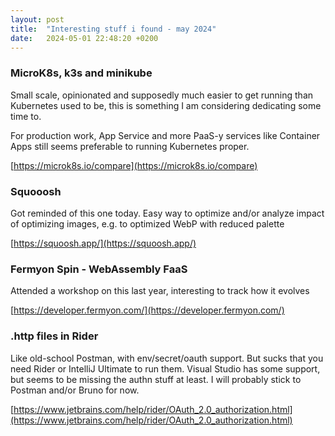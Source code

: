 ```yaml
---
layout: post
title:  "Interesting stuff i found - may 2024"
date:   2024-05-01 22:48:20 +0200
---
```

### MicroK8s, k3s and minikube
Small scale, opinionated and supposedly much easier to get running than Kubernetes used to be, this is something I am considering dedicating some time to. 

For production work, App Service and more PaaS-y services like Container Apps still seems preferable to running Kubernetes proper.

[https://microk8s.io/compare](https://microk8s.io/compare)

### Squooosh
Got reminded of this one today. Easy way to optimize and/or analyze impact of optimizing images, e.g. to optimized WebP with reduced palette

[https://squoosh.app/](https://squoosh.app/)

### Fermyon Spin - WebAssembly FaaS
Attended a workshop on this last year, interesting to track how it evolves

[https://developer.fermyon.com/](https://developer.fermyon.com/)

### .http files in Rider
Like old-school Postman, with env/secret/oauth support. But sucks that you need Rider or IntelliJ Ultimate to run them. Visual Studio has some support, but seems to be missing the authn stuff at least. I will probably stick to Postman and/or Bruno for now.

[https://www.jetbrains.com/help/rider/OAuth_2.0_authorization.html](https://www.jetbrains.com/help/rider/OAuth_2.0_authorization.html)
